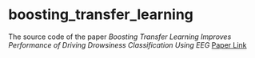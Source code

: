 # boosting_transfer_learning
The source code of the paper *Boosting Transfer Learning Improves Performance of Driving Drowsiness Classification Using EEG*
[Paper Link](http://hokinchung.github.io/files/Boosting%20Transfer%20Learning%20Improves%20Performance%20of%20Driving%20Drowsiness%20Classification%20Using%20EEG.pdf)
